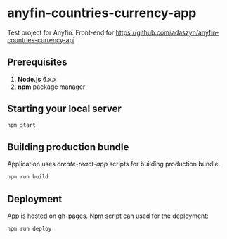 # anyfin-countries-currency-app
Test project for Anyfin. Front-end for https://github.com/adaszyn/anyfin-countries-currency-api


## Prerequisites

1. **Node.js** 6.x.x
2. **npm** package manager

## Starting your local server

```bash
npm start
``` 
## Building production bundle
Application uses *create-react-app* scripts for building production bundle. 
```bash
npm run build
```

## Deployment

App is hosted on gh-pages. Npm script can used for the deployment:
```bash
npm run deploy
```
